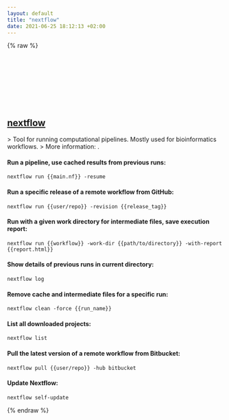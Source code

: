 ```yaml
---
layout: default
title: "nextflow"
date: 2021-06-25 18:12:13 +02:00
---
```

{% raw %}
<h2 id="nextflow">
  <a href="/en/common/nextflow.html">nextflow</a> <a href="#nextflow"><svg class="icon">
    <use href="/assets/images/unicode_sprite.svg#link" />
  </svg></a>
</h2>
> Tool for running computational pipelines. Mostly used for bioinformatics workflows.
> More information: <https://www.nextflow.io>.

#### Run a pipeline, use cached results from previous runs:
```shell
nextflow run {{main.nf}} -resume
```
#### Run a specific release of a remote workflow from GitHub:
```shell
nextflow run {{user/repo}} -revision {{release_tag}}
```
#### Run with a given work directory for intermediate files, save execution report:
```shell
nextflow run {{workflow}} -work-dir {{path/to/directory}} -with-report {{report.html}}
```
#### Show details of previous runs in current directory:
```shell
nextflow log
```
#### Remove cache and intermediate files for a specific run:
```shell
nextflow clean -force {{run_name}}
```
#### List all downloaded projects:
```shell
nextflow list
```
#### Pull the latest version of a remote workflow from Bitbucket:
```shell
nextflow pull {{user/repo}} -hub bitbucket
```
#### Update Nextflow:
```shell
nextflow self-update
```
{% endraw %}
